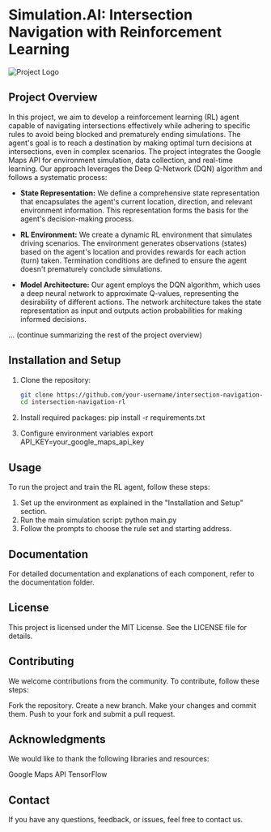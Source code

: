 # Simulation.AI: Intersection Navigation with Reinforcement Learning

![Project Logo](Project_Logo.png)

## Project Overview

In this project, we aim to develop a reinforcement learning (RL) agent capable of navigating intersections effectively while adhering to specific rules to avoid being blocked and prematurely ending simulations. The agent's goal is to reach a destination by making optimal turn decisions at intersections, even in complex scenarios. The project integrates the Google Maps API for environment simulation, data collection, and real-time learning. Our approach leverages the Deep Q-Network (DQN) algorithm and follows a systematic process:

- **State Representation:** We define a comprehensive state representation that encapsulates the agent's current location, direction, and relevant environment information. This representation forms the basis for the agent's decision-making process.

- **RL Environment:** We create a dynamic RL environment that simulates driving scenarios. The environment generates observations (states) based on the agent's location and provides rewards for each action (turn) taken. Termination conditions are defined to ensure the agent doesn't prematurely conclude simulations.

- **Model Architecture:** Our agent employs the DQN algorithm, which uses a deep neural network to approximate Q-values, representing the desirability of different actions. The network architecture takes the state representation as input and outputs action probabilities for making informed decisions.

... (continue summarizing the rest of the project overview)

## Installation and Setup

1. Clone the repository:
   ```sh
   git clone https://github.com/your-username/intersection-navigation-rl.git
   cd intersection-navigation-rl

2. Install required packages:
pip install -r requirements.txt

3. Configure environment variables
export API_KEY=your_google_maps_api_key

## Usage
To run the project and train the RL agent, follow these steps:

1. Set up the environment as explained in the "Installation and Setup" section.
2. Run the main simulation script:
python main.py
3. Follow the prompts to choose the rule set and starting address.

## Documentation
For detailed documentation and explanations of each component, refer to the documentation folder.

## License
This project is licensed under the MIT License. See the LICENSE file for details.

## Contributing
We welcome contributions from the community. To contribute, follow these steps:

Fork the repository.
Create a new branch.
Make your changes and commit them.
Push to your fork and submit a pull request.

## Acknowledgments
We would like to thank the following libraries and resources:

Google Maps API
TensorFlow

## Contact
If you have any questions, feedback, or issues, feel free to contact us.



